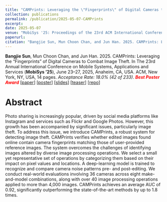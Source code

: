 ```yaml
---
title: "CAMPrints: Leveraging the \"Fingerprints\" of Digital Cameras to Combat Image Theft"
collection: publications
permalink: /publication/2025-05-07-CAMPrints
excerpt: 
date: 2025-05-07
venue: "MobiSys '25: Proceedings of the 23rd ACM International Conference on Mobile Systems, Applications, and Services"
paperurl: 
citation: "Bangjie Sun, Mun Choon Chan, and Jun Han. 2025. CAMPrints: Leveraging the “Fingerprints” of Digital Cameras to Combat Image Theft. In The 23rd Annual International Conference on Mobile Systems, Applications and Services (MobiSys ’25), June 23–27, 2025, Anaheim, CA, USA. ACM, New York, NY, USA, 14 pages."
---
```

**Bangjie Sun**, Mun Choon Chan, and Jun Han. 2025. CAMPrints: Leveraging the “Fingerprints” of Digital Cameras to Combat Image Theft. In The 23rd Annual International Conference on Mobile Systems, Applications and Services (**MobiSys ’25**), June 23–27, 2025, Anaheim, CA, USA. ACM, New York, NY, USA, 14 pages. *Acceptance Rate: 18.0% (42 of 233)*. ***<span style="color:red">Best Poster Award</span>*** \[[paper](https://sunbangjie.github.io/files/CAMPrints.pdf)\] \[[poster](https://sunbangjie.github.io/files/CAMPrintsPoster.pdf)\] \[[slides](https://sunbangjie.github.io/files/CAMPrintsSlides.pdf)\] \[[teaser](https://www.youtube.com/watch?v=Lx2ngeAK60E)\] \[[repo](https://github.com/SunBangjie/CAMPrints)\]


Abstract
=====
Photo sharing is increasingly popular, driven by social media platforms like Instagram and services such as Flickr and Google Photos. However, this growth has been accompanied by significant issues, particularly image theft. To address this issue, we introduce CAMPrints, a robust system for detecting image theft. CAMPrints verifies whether edited images found online contain camera fingerprints matching those of user-provided reference images. The system overcomes the challenges of identifying images altered by diverse image processing operations. We select a small yet representative set of operations by categorizing them based on their impact on pixel values and locations. A deep-learning model is trained to recognize and compare camera noise patterns pre- and post-editing. We conduct real-world evaluations involving 36 cameras across eight make-and-model combinations, along with over 40 image processing operations applied to more than 4,000 images. CAMPrints achieves an average AUC of 0.92, significantly outperforming the state-of-the-art methods by up to 1.8 times.